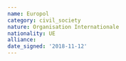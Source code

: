 ```yaml
---
name: Europol
category: civil_society
nature: Organisation Internationale
nationality: UE
alliance: 
date_signed: '2018-11-12'
---
```

    
